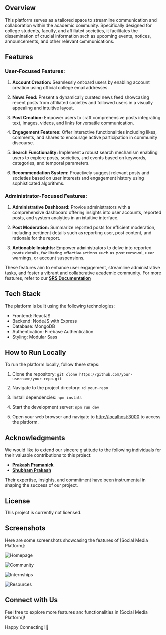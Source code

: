 ## Overview

This platform serves as a tailored space to streamline communication and collaboration within the academic community. Specifically designed for college students, faculty, and affiliated societies, it facilitates the dissemination of crucial information such as upcoming events, notices, announcements, and other relevant communications.

## Features

### User-Focused Features:

1. **Account Creation:** Seamlessly onboard users by enabling account creation using official college email addresses.
  
2. **News Feed:** Present a dynamically curated news feed showcasing recent posts from affiliated societies and followed users in a visually appealing and intuitive layout.
  
3. **Post Creation:** Empower users to craft comprehensive posts integrating text, images, videos, and links for versatile communication.
  
4. **Engagement Features:** Offer interactive functionalities including likes, comments, and shares to encourage active participation in community discourse.
  
5. **Search Functionality:** Implement a robust search mechanism enabling users to explore posts, societies, and events based on keywords, categories, and temporal parameters.
  
6. **Recommendation System:** Proactively suggest relevant posts and societies based on user interests and engagement history using sophisticated algorithms.

### Administrator-Focused Features:

1. **Administrative Dashboard:** Provide administrators with a comprehensive dashboard offering insights into user accounts, reported posts, and system analytics in an intuitive interface.
  
2. **Post Moderation:** Summarize reported posts for efficient moderation, including pertinent details such as reporting user, post content, and rationale for the report.
  
3. **Actionable Insights:** Empower administrators to delve into reported posts details, facilitating effective actions such as post removal, user warnings, or account suspensions.

These features aim to enhance user engagement, streamline administrative tasks, and foster a vibrant and collaborative academic community.
For more features, refer to our **[SRS Documentation](https://docs.google.com/document/d/1_RNNwUKHba_-IL5_A86L3PYQ1546jdew2NcXapZSYRQ/edit?usp=sharing)**

## Tech Stack

The platform is built using the following technologies:
- Frontend: ReactJS
- Backend: NodeJS with Express
- Database: MongoDB
- Authentication: Firebase Authentication
- Styling: Modular Sass

## How to Run Locally

To run the platform locally, follow these steps:

1. Clone the repository:
`git clone https://github.com/your-username/your-repo.git`

2. Navigate to the project directory:
`cd your-repo`

3. Install dependencies:
`npm install`

4. Start the development server:
`npm run dev`

5. Open your web browser and navigate to [http://localhost:3000](http://localhost:3000) to access the platform.

## Acknowledgments

We would like to extend our sincere gratitude to the following individuals for their valuable contributions to this project:

- **[Prakash Pramanick](https://github.com/prakash2003pramanick)**
- **[Shubham Prakash](https://github.com/ShubhamPrakash26)**

Their expertise, insights, and commitment have been instrumental in shaping the success of our project.

## License

This project is currently not licensed.

## Screenshots

Here are some screenshots showcasing the features of [Social Media Platform]:

![Homepage](https://uploads-ssl.webflow.com/65e4aa9d7c506b88d60a346e/66098ec95f04886eb0d42ad3_zrCrXQYEBMIg.png)

![Community](https://uploads-ssl.webflow.com/65e4aa9d7c506b88d60a346e/66098f2ba2dd5862e9bf67b3_BhrmKKtwAVoL.png)

![Internships](https://uploads-ssl.webflow.com/65e4aa9d7c506b88d60a346e/66098fb4a9a1ca9e3d8ee3ba_eHFLkLBIDGb1.png)

![Resources](https://uploads-ssl.webflow.com/65e4aa9d7c506b88d60a346e/66098ff9d3a32bb0fdfd07fa_E72KqFkxxo9J.png)

## Connect with Us

Feel free to explore more features and functionalities in [Social Media Platform]!

Happy Connecting! 🚀
